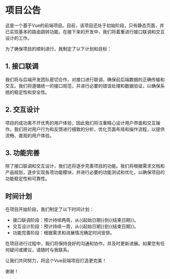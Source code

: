# 项目公告

这是一个基于Vue的前端项目。目前，该项目还处于初始阶段，只有静态页面，并已实现基本的路由跳转功能。在接下来的开发中，我们将着重进行接口联调和交互设计的工作。

为了确保项目的顺利进行，我制定了以下计划和目标：

## 1. 接口联调
我们将与后端开发团队密切合作，对接口进行联调，确保前后端数据的正确传输和交互。我们将遵循统一的接口规范，并进行必要的错误处理和数据验证，以确保系统的稳定性和安全性。

## 2. 交互设计
项目的成功离不开优秀的用户体验，因此我们将注重精心设计用户界面和交互操作。我们将对用户行为和反馈进行细致的分析，优化页面布局和操作流程，以提供流畅、直观的用户体验。

## 3. 功能完善
除了接口联调和交互设计，我们还将逐步完善项目的功能。我们将根据需求文档和产品规划，逐步实现各项功能模块，并进行必要的功能测试和优化，以确保项目的功能稳定性和可靠性。

## 时间计划
在项目开始阶段，我们制定了以下时间计划：

- 接口联调阶段：预计持续两周，从{{起始日期}}到{{结束日期}}。
- 交互设计阶段：预计持续一周，从{{起始日期}}到{{结束日期}}。
- 功能完善阶段：根据需求和进展情况确定时间安排。

在项目进行过程中，我们将保持良好的沟通和协作，并及时更新进展。如果您有任何疑问或建议，请随时与我联系。

让我们共同努力，将这个Vue前端项目打造更完美！

谢谢！

